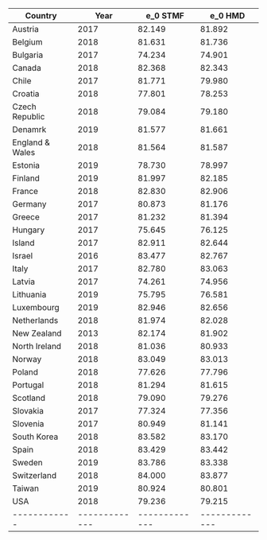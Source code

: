 Country      | Year         | e_0 STMF     | e_0 HMD      |
------------ | -------------| -------------| -------------|
Austria	|	2017	|	82.149	|	81.892	|
Belgium	|	2018	|	81.631	|	81.736	|
Bulgaria|	2017	|	74.234	|	74.901	|
Canada	|	2018	|	82.368	|	82.343	|
Chile	  |	2017	|	81.771	|	79.980	|
Croatia	|	2018	|	77.801	|	78.253	|
Czech Republic	|	2018	|	79.084	|	79.180	|
Denamrk	|	2019	|	81.577	|	81.661	|
England & Wales	|	2018	|	81.564	|	81.587	|
Estonia	|	2019	|	78.730	|	78.997	|
Finland	|	2019	|	81.997	|	82.185	|
France	|	2018	|	82.830	|	82.906	|
Germany	|	2017	|	80.873	|	81.176	|
Greece	|	2017	|	81.232	|	81.394	|
Hungary	|	2017	|	75.645	|	76.125	|
Island	|	2017	|	82.911	|	82.644	|
Israel	|	2016	|	83.477	|	82.767	|
Italy	  |	2017	|	82.780	|	83.063	|
Latvia	|	2017	|	74.261	|	74.956	|
Lithuania	|	2019	|	75.795	|	76.581	|
Luxembourg	|	2019	|	82.946	|	82.656	|
Netherlands	|	2018	|	81.974	|	82.028	|
New Zealand	|	2013	|	82.174	|	81.902	|
North Ireland	|	2018	|	81.036	|	80.933	|
Norway	|	2018	|	83.049	|	83.013	|
Poland	|	2018	|	77.626	|	77.796	|
Portugal	|	2018	|	81.294	|	81.615	|
Scotland	|	2018	|	79.090	|	79.276	|
Slovakia	|	2017	|	77.324	|	77.356	|
Slovenia	|	2017	|	80.949	|	81.141	|
South Korea	|	2018	|	83.582	|	83.170	|
Spain	|	2018	|	83.429	|	83.442	|
Sweden	|	2019	|	83.786	|	83.338	|
Switzerland	|	2018	|	84.000	|	83.877	|
Taiwan	|	2019	|	80.924	|	80.801	|
USA	|	2018	|	79.236	|	79.215	|
------------ | -------------| -------------| -------------|

